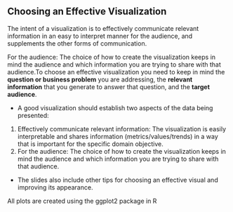 ## Choosing an Effective Visualization

The intent of a visualization is to effectively communicate relevant information in an easy to interpret manner for the audience, and supplements the other forms of communication.

For the audience: The choice of how to create the visualization keeps in mind the audience and which information you are trying to share with that audience.To choose an effective visualization you need to keep in mind the **question or business problem** you are addressing, the **relevant information** that you generate to answer that question, and the **target audience**.

- A good visualization should establish two aspects of the data being presented:
1) Effectively communicate relevant information: The visualization is easily interpretable and shares information (metrics/values/trends) in a way that is important for the specific domain objective.
2) For the audience: The choice of how to create the visualization keeps in mind the audience and which information you are trying to share with that audience.

- The slides also include other tips for choosing an effective visual and improving its appearance.

All plots are created using the ggplot2 package in R
